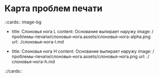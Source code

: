 # Карта проблем печати

::cards:: image-bg

- title: Слоновья нога L
  content: Основание выпирает наружу
  image: /проблемы-печати/слоновья-нога.assets/слоновья-нога-alpha.png
  url: ./слоновья-нога-l.md

- title: Слоновья нога H
  content: Основание выпирает наружу
  image: /проблемы-печати/слоновья-нога.assets/слоновья-нога.png
  url: ./слоновья-нога-h.md

::/cards::
